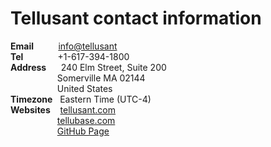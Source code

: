 # Tellusant contact information  

**Email**&nbsp;&nbsp;&nbsp;&nbsp;&nbsp;&nbsp;&nbsp;&nbsp;&nbsp; [info@tellusant](mailto:info@tellusant)  
**Tel**&nbsp;&nbsp;&nbsp;&nbsp;&nbsp;&nbsp;&nbsp;&nbsp;&nbsp;&nbsp;&nbsp;&nbsp;&nbsp;  +1-617-394-1800  
**Address**&nbsp;&nbsp;&nbsp;&nbsp;&nbsp;  240 Elm Street, Suite 200  
&nbsp;&nbsp;&nbsp;&nbsp;&nbsp;&nbsp;&nbsp;&nbsp;&nbsp;&nbsp;&nbsp;&nbsp;&nbsp;&nbsp;&nbsp;&nbsp;&nbsp;&nbsp;  Somerville MA 02144  
&nbsp;&nbsp;&nbsp;&nbsp;&nbsp;&nbsp;&nbsp;&nbsp;&nbsp;&nbsp;&nbsp;&nbsp;&nbsp;&nbsp;&nbsp;&nbsp;&nbsp;&nbsp;  United States  
**Timezone**&nbsp;&nbsp; Eastern Time (UTC-4)  
**Websites**&nbsp;&nbsp;&nbsp; [tellusant.com](https://tellusant.com)  
&nbsp;&nbsp;&nbsp;&nbsp;&nbsp;&nbsp;&nbsp;&nbsp;&nbsp;&nbsp;&nbsp;&nbsp;&nbsp;&nbsp;&nbsp;&nbsp;&nbsp;&nbsp;  [tellubase.com](https://tellubase.com)  
&nbsp;&nbsp;&nbsp;&nbsp;&nbsp;&nbsp;&nbsp;&nbsp;&nbsp;&nbsp;&nbsp;&nbsp;&nbsp;&nbsp;&nbsp;&nbsp;&nbsp;&nbsp;  [GitHub Page](https://tellusant.github.io/docs/)  
